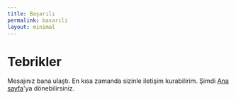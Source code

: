 ```yaml
---
title: Başarılı
permalink: basarili
layout: minimal
---
```


# Tebrikler

Mesajınız bana ulaştı. En kısa zamanda sizinle iletişim kurabilirim. Şimdi [Ana sayfa](http://sametalim.tk/)'ya dönebilirsiniz.